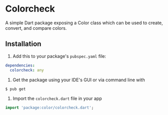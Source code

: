 Colorcheck
=====
A simple Dart package exposing a Color class which can be used to create, convert, and compare colors.

Installation
-----
1. Add this to your package's `pubspec.yaml` file:

```yaml
dependencies:
  colorcheck: any
```

1. Get the package using your IDE's GUI or via command line with

```bash
$ pub get
```

1. Import the `colorcheck.dart` file in your app

```dart
import 'package:color/colorcheck.dart';
```

